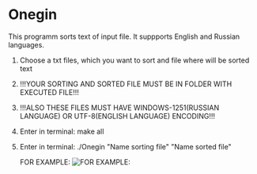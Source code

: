 # Onegin

This programm sorts text of input file.
It suppports English and Russian languages.

1. Choose a txt files, which you want to sort and file where will be sorted text
2.  !!!YOUR SORTING AND SORTED FILE MUST BE IN FOLDER WITH EXECUTED FILE!!!
3. !!!ALSO THESE FILES MUST HAVE WINDOWS-1251(RUSSIAN LANGUAGE) OR UTF-8(ENGLISH LANGUAGE) ENCODING!!!
4. Enter in terminal: make all
5. Enter in terminal: ./Onegin "Name sorting file" "Name sorted file"
 
   FOR EXAMPLE:
   ![FOR EXAMPLE:](https://i.imgur.com/BVco317.png)

